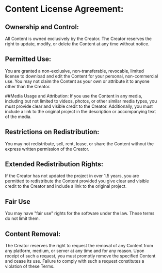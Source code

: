 
# Content License Agreement:

## Ownership and Control: 
All Content is owned exclusively by the Creator. The Creator reserves the right to update, modify, or delete the Content at any time without notice.

## Permitted Use:
You are granted a non-exclusive, non-transferable, revocable, limited license to download and edit the Content for your personal, non-commercial use. You may not claim the Content as your own or attribute it to anyone other than the Creator.

##Media Usage and Attribution: 
If you use the Content in any media, including but not limited to videos, photos, or other similar media types, you must provide clear and visible credit to the Creator. Additionally, you must include a link to the original project in the description or accompanying text of the media.

## Restrictions on Redistribution: 
You may not redistribute, sell, rent, lease, or share the Content without the express written permission of the Creator.

## Extended Redistribution Rights: 
If the Creator has not updated the project in over 1.5 years, you are permitted to redistribute the Content provided you give clear and visible credit to the Creator and include a link to the original project.

## Fair Use
You may have "fair use" rights for the software under the law. These terms do not limit them.

## Content Removal: 
The Creator reserves the right to request the removal of any Content from any platform, medium, or server at any time and for any reason. Upon receipt of such a request, you must promptly remove the specified Content and cease its use. Failure to comply with such a request constitutes a violation of these Terms.

